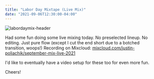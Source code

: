 ```yaml
---
title: "Labor Day Mixtape (Live Mix)"
date: "2021-09-06T12:30:00-04:00"
---
```


![labordaymix-header](/images/labordaymix-header.png)

Had some fun doing some live mixing today. No preselected lineup. No editing. Just pure flow (except I cut the end short due to a botched transition, woops!)
Recording on Mixcloud:
[mixcloud.com/justin-poliachik/september-mix-live-2021](https://www.mixcloud.com/justin-poliachik/september-mix-live-2021/)

I'd like to eventually have a video setup for these too for even more fun.

Cheers!
